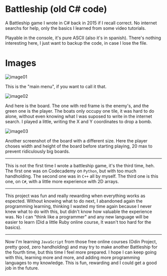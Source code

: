 # Battleship (old C# code)

A Battleship game I wrote in C# back in 2015 if I recall correct. No internet searchs for help, only the basics I learned from some video tutorials.

Playable in the console, it's pure ASCII (also it's in spanish). There's nothing interesting here, I just want to backup the code, in case I lose the file.

# Images

![image01](https://user-images.githubusercontent.com/96928935/168666617-a102c193-f7cb-42c0-b43b-025ee8da72cd.png)

This is the "main menu", if you want to call it that.

![image02](https://user-images.githubusercontent.com/96928935/168666643-595f5a4c-6274-4b6b-b84f-891bd49bdae3.png)

And here is the board. The one with red frame is the enemy's, and the green one is the player. The boats only occupy one tile, it was hard to do alone, without even knowing what I was suposed to write in the internet search. I played a little, writing the X and Y coordinates to drop a bomb.

![image03](https://user-images.githubusercontent.com/96928935/168666671-0f208fe5-aa6e-4692-b573-687cbc2c7be2.png)

Another screenshot of the board with a different size. Here the player choses width and height of the board before starting playing, 20 max to prevent ridiculously big boards.

---

This is not the first time I wrote a battleship game, it's the third time, heh. The first one was on Codecademy on `Python`, but with too much handholding. The second one was in `C++` all by myself. The third one is this one, on `C#`, with a little more experience with 2D arrays.

---

This project was fun and really rewarding when everything works as espected. Without knowing what to do next, I abandoned again the programming learning, thinking I wasted my time again because I never knew what to do with this, but didn't know how valuable the experience was. No I can "think like a programmer" and any new language will be easier to learn (Did a little Ruby online course, It wasn't too hard for the basics).

---

Now I'm learning `JavaScript` from those free online courses (Odin Project, pretty good, zero handholding) and may try to make another Battleship for the fourth time, but this time I feel more prepared. I hope I can keep going with this, learning more and more, and adding more programming languages to my knowledge. This is fun, rewarding and I could get a good job in the future.
